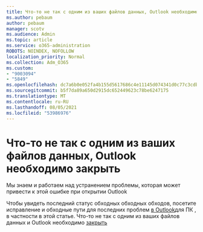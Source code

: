 ```yaml
---
title: Что-то не так с одним из ваших файлов данных, Outlook необходимо закрыть
ms.author: pebaum
author: pebaum
manager: scotv
ms.audience: Admin
ms.topic: article
ms.service: o365-administration
ROBOTS: NOINDEX, NOFOLLOW
localization_priority: Normal
ms.collection: Adm_O365
ms.custom:
- "9003094"
- "5849"
ms.openlocfilehash: dc7a6b0e052fa4b155d5617686c4e11145d074341d0c77c3cdbe75fd70692567
ms.sourcegitcommit: b5f7da89a650d2915dc652449623c78be6247175
ms.translationtype: MT
ms.contentlocale: ru-RU
ms.lasthandoff: 08/05/2021
ms.locfileid: "53986976"
---
```

# <a name="something-is-wrong-with-one-of-your-data-files-and-outlook-needs-to-close"></a>Что-то не так с одним из ваших файлов данных, Outlook необходимо закрыть

Мы знаем и работаем над устранением проблемы, которая может привести к этой ошибке при открытии Outlook

Чтобы увидеть последний статус обходных обходных обходов, посетите исправление и обходные пути для последних проблем [в Outlook](https://support.microsoft.com/office/ecf61305-f84f-4e13-bb73-95a214ac1230)для ПК , в частности в этой статье. Что-то не так с одним из ваших файлов данных и Outlook необходимо [закрыть](https://support.microsoft.com/office/a3b59934-2446-4f2a-bd25-58f88188b9b2)
